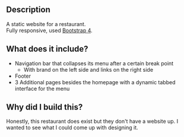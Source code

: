 ## Description

A static website for a restaurant.   
Fully responsive, used [Bootstrap 4](https://getbootstrap.com/docs/4.3/getting-started/introduction/). 

## What does it include?  

* Navigation bar that collapses its menu after a certain break point   
    * With brand on the left side and links on the right side
* Footer
* 3 Additional pages besides the homepage with a dynamic tabbed interface for the menu

## Why did I build this?

Honestly, this restaurant does exist but they don't have a website up. I wanted to see what I could come up with designing it. 